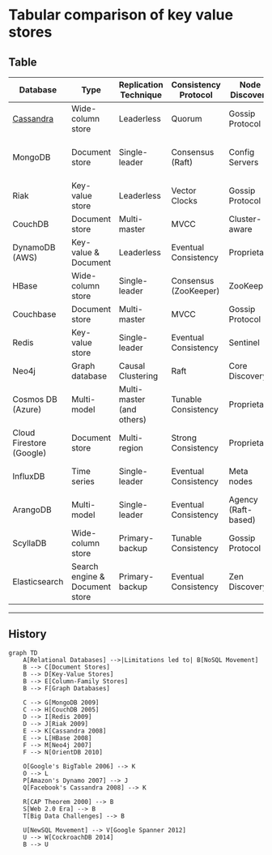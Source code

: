 # Tabular comparison of key value stores


## Table

| Database | Type | Replication Technique | Consistency Protocol | Node Discovery | Partitioning |
|----------|------|----------------------|----------------------|----------------|--------------|
| [Cassandra]() | Wide-column store | Leaderless | Quorum | Gossip Protocol | Hash-based |
| MongoDB | Document store | Single-leader | Consensus (Raft) | Config Servers | Range-based and Hash-based |
| Riak | Key-value store | Leaderless | Vector Clocks | Gossip Protocol | Consistent Hashing |
| CouchDB | Document store | Multi-master | MVCC | Cluster-aware | Hash-based |
| DynamoDB (AWS) | Key-value & Document | Leaderless | Eventual Consistency | Proprietary | Consistent Hashing |
| HBase | Wide-column store | Single-leader | Consensus (ZooKeeper) | ZooKeeper | Range-based |
| Couchbase | Document store | Multi-master | MVCC | Gossip Protocol | Hash-based |
| Redis | Key-value store | Single-leader | Eventual Consistency | Sentinel | Hash slots |
| Neo4j | Graph database | Causal Clustering | Raft | Core Discovery | Graph partitioning |
| Cosmos DB (Azure) | Multi-model | Multi-master (and others) | Tunable Consistency | Proprietary | Hash-based |
| Cloud Firestore (Google) | Document store | Multi-region | Strong Consistency | Proprietary | Automatic |
| InfluxDB | Time series | Single-leader | Eventual Consistency | Meta nodes | Time-based sharding |
| ArangoDB | Multi-model | Single-leader | Eventual Consistency | Agency (Raft-based) | Hash-based |
| ScyllaDB | Wide-column store | Primary-backup | Tunable Consistency | Gossip Protocol | Consistent Hashing |
| Elasticsearch | Search engine & Document store | Primary-backup | Eventual Consistency | Zen Discovery | Hash-based |

---

## History

```mermaid
graph TD
    A[Relational Databases] -->|Limitations led to| B[NoSQL Movement]
    B --> C[Document Stores]
    B --> D[Key-Value Stores]
    B --> E[Column-Family Stores]
    B --> F[Graph Databases]

    C --> G[MongoDB 2009]
    C --> H[CouchDB 2005]
    D --> I[Redis 2009]
    D --> J[Riak 2009]
    E --> K[Cassandra 2008]
    E --> L[HBase 2008]
    F --> M[Neo4j 2007]
    F --> N[OrientDB 2010]

    O[Google's BigTable 2006] --> K
    O --> L
    P[Amazon's Dynamo 2007] --> J
    Q[Facebook's Cassandra 2008] --> K

    R[CAP Theorem 2000] --> B
    S[Web 2.0 Era] --> B
    T[Big Data Challenges] --> B

    U[NewSQL Movement] --> V[Google Spanner 2012]
    U --> W[CockroachDB 2014]
    B --> U
```
